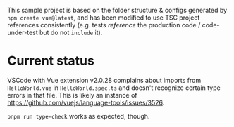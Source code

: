 This sample project is based on the folder structure & configs generated by `npm
create vue@latest`, and has been modified to use TSC project references
consistently (e.g. tests _reference_ the production code / code-under-test but
do not `include` it).

# Current status
VSCode with Vue extension v2.0.28 complains about imports from `HelloWorld.vue`
in `HelloWorld.spec.ts` and doesn't recognize certain type errors in that file.
This is likely an instance of
https://github.com/vuejs/language-tools/issues/3526.

`pnpm run type-check` works as expected, though.
